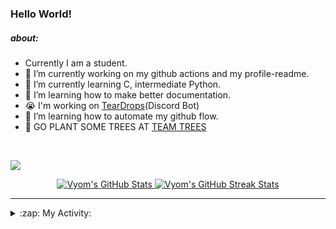 ### Hello World!

##### about:
- Currently I am a student.
- 🔭 I’m currently working on my github actions and my profile-readme. 
- 🌱 I’m currently learning C, intermediate Python.
- 🌱 I’m learning how to make better documentation.
- 😭 I'm working on [TearDrops](https://github.com/Vyvy-vi/TearDrops)(Discord Bot)
- 🌱 I’m learning how to automate my github flow.
- 🌱 GO PLANT SOME TREES AT [TEAM TREES](https://teamtrees.org/)
<br>

<a href="https://twitter.com/Vyvy_viM"><img target="_blank" src="https://img.shields.io/badge/twitter%20@Vyvy_viM-0D95E8?style=for-the-badge&logo=twitter&logoColor=white"/></a> 
<br>



<p align="center">
<a href="https://github.com/Vyvy-vi/Vyvy-vi">
  <img src="https://profile-readme-git-master.vyvy-vi.vercel.app/api?username=Vyvy-vi&show_icons=true&line_height=27&count_private=true&title_color=ffffff&text_color=c9cacc&icon_color=2bbc8a&bg_color=1d1f21" alt="Vyom's GitHub Stats" />
</a></div>
<a href="https://github.com/DenverCoder1/github-readme-streak-stats">
  <img src="https://readme-stats.herokuapp.com/?user=Vyvy-vi&theme=dark" alt="Vyom's GitHub Streak Stats" />
</a>
</p>


---
<details>
  <summary>:zap: My Activity:</summary>
  
<!--START_SECTION:waka-->
![Profile Views](http://img.shields.io/badge/Profile%20Views-46-blue)

**I'm an Early 🐤** 

```text
🌞 Morning    3 commits      ██░░░░░░░░░░░░░░░░░░░░░░░   8.11% 
🌆 Daytime    18 commits     ████████████░░░░░░░░░░░░░   48.65% 
🌃 Evening    1 commits      ░░░░░░░░░░░░░░░░░░░░░░░░░   2.7% 
🌙 Night      15 commits     ██████████░░░░░░░░░░░░░░░   40.54%

```
📅 **I'm Most Productive on Monday** 

```text
Monday       14 commits     █████████░░░░░░░░░░░░░░░░   37.84% 
Tuesday      4 commits      ██░░░░░░░░░░░░░░░░░░░░░░░   10.81% 
Wednesday    2 commits      █░░░░░░░░░░░░░░░░░░░░░░░░   5.41% 
Thursday     3 commits      ██░░░░░░░░░░░░░░░░░░░░░░░   8.11% 
Friday       0 commits      ░░░░░░░░░░░░░░░░░░░░░░░░░   0.0% 
Saturday     5 commits      ███░░░░░░░░░░░░░░░░░░░░░░   13.51% 
Sunday       9 commits      ██████░░░░░░░░░░░░░░░░░░░   24.32%

```


📊 **This Week I Spent My Time On** 

```text
🔥 Editors: 
VS Code                  6 hrs 56 mins       █████████████████░░░░░░░░   71.02% 
Vim                      2 hrs 50 mins       ███████░░░░░░░░░░░░░░░░░░   28.98%

🐱‍💻 Projects: 
connect_two_apis         3 hrs 43 mins       █████████░░░░░░░░░░░░░░░░   38.08% 
lets-troll-ryan          3 hrs 26 mins       ████████░░░░░░░░░░░░░░░░░   35.27% 
Automation               1 hr 1 min          ██░░░░░░░░░░░░░░░░░░░░░░░   10.55% 
MLH-BUILD-CHALLENGES     47 mins             ██░░░░░░░░░░░░░░░░░░░░░░░   8.06% 
Unknown Project          17 mins             ░░░░░░░░░░░░░░░░░░░░░░░░░   2.92%

💻 Operating System: 
Mac                      9 hrs 46 mins       █████████████████████████   100.0%

```

**I Mostly Code in Python** 

```text
Python                   27 repos            █████████████████░░░░░░░░   69.23% 
SCSS                     2 repos             █░░░░░░░░░░░░░░░░░░░░░░░░   5.13% 
HTML                     2 repos             █░░░░░░░░░░░░░░░░░░░░░░░░   5.13% 
Processing               1 repo              ░░░░░░░░░░░░░░░░░░░░░░░░░   2.56% 
Swift                    1 repo              ░░░░░░░░░░░░░░░░░░░░░░░░░   2.56%

```



<!--END_SECTION:waka-->
</details>




